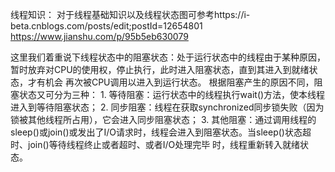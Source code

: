线程知识：
对于线程基础知识以及线程状态图可参考https://i-beta.cnblogs.com/posts/edit;postId=12654801
https://www.jianshu.com/p/95b5eb630079

这里我们着重说下线程状态中的阻塞状态：处于运行状态中的线程由于某种原因，暂时放弃对CPU的使用权，停止执行，此时进入阻塞状态，直到其进入到就绪状态，才有机会
再次被CPU调用以进入到运行状态。
根据阻塞产生的原因不同，阻塞状态又可分为三种：
    1. 等待阻塞：运行状态中的线程执行wait()方法，使本线程进入到等待阻塞状态；
    2. 同步阻塞：线程在获取synchronized同步锁失败（因为锁被其他线程所占用），它会进入同步阻塞状态；
    3. 其他阻塞：通过调用线程的sleep()或join()或发出了I/O请求时，线程会进入到阻塞状态。当sleep()状态超时、join()等待线程终止或者超时、或者I/O处理完毕
时，线程重新转入就绪状态。
